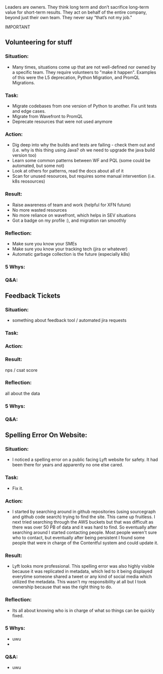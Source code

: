 Leaders are owners. They think long term and don’t sacrifice long-term value for short-term results. They act on behalf of the entire company, beyond just their own team. They never say “that’s not my job."

IMPORTANT

## Volunteering for stuff
### Situation:
- Many times, situations come up that are not well-defined nor owned by a specific team. They require volunteers to "make it happen". Examples of this were the L5 deprecation, Python Migration, and PromQL Migrations.

### Task:
- Migrate codebases from one version of Python to another. Fix unit tests and edge cases.
- Migrate from Wavefront to PromQL
- Deprecate resources that were not used anymore

### Action:
- Dig deep into why the builds and tests are failing - check them out and (i.e. why is this thing using Java? oh we need to upgrade the java build version too)
- Learn some common patterns between WF and PQL (some could be automated, but some not)
- Look at others for patterns, read the docs about all of it
- Scan for unused resources, but requires some manual intervention (i.e. k8s reosources)

### Result:
- Raise awareness of team and work (helpful for XFN future)
- No more wasted resources
- No more reliance on wavefront, which helps in SEV situations
- Got a badge on my profile :), and migration ran smoothly

### Reflection:
- Make sure you know your SMEs
- Make sure you know your tracking tech (jira or whatever)
- Automatic garbage collection is the future (especially k8s)

### 5 Whys:

### Q&A:

## Feedback Tickets
### Situation:
- something about feedback tool / automated jira requests

### Task:


### Action:


### Result:
nps / csat score

### Reflection:
all about the data

### 5 Whys:

### Q&A:



## Spelling Error On Website:
### Situation:
- I noticed a spelling error on a public facing Lyft website for safety. It had been there for years and apparently no one else cared.
  
### Task:
- Fix it.

### Action:
- I started by searching around in github repositories (using sourcegraph and github code search) trying to find the site. This came up fruitless. I next tried searching through the AWS buckets but that was difficult as there was over 50 PB of data and it was hard to find. So eventually after searching around I started contacting people. Most people weren't sure who to contact, but eventually after being persistent I found some people that were in charge of the Contentful system and could update it.

### Result:
- Lyft looks more professional. This spelling error was also highly visible because it was replicated in metadata, which led to it being displayed everytime someone shared a tweet or any kind of social media which utilized the metadata. This wasn't my responsibility at all but I took ownership because that was the right thing to do.

### Reflection:
- Its all about knowing who is in charge of what so things can be quickly fixed.

### 5 Whys:
- uwu
- 

### Q&A:
- uwu